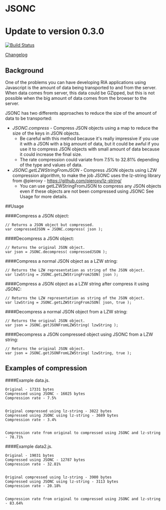 JSONC
=====
# Update to version 0.3.0

[![Build Status](https://travis-ci.org/tcorral/JSONC.png)](https://travis-ci.org/tcorral/JSONC)

[Changelog](https://raw.github.com/tcorral/JSONC/master/changelog.txt)

## Background

One of the problems you can have developing RIA applications using Javascript is the amount of data being transported to
and from the server.
When data comes from server, this data could be GZipped, but this is not possible when the big amount of data comes from
the browser to the server.

JSONC has two differents approaches to reduce the size of the amount of data to be transported:

* *JSONC.compress* - Compress JSON objects using a map to reduce the size of the keys in JSON objects.
    * Be careful with this method because it's really impressive if you use it with a JSON with a big amount of data, but it
could be awful if you use it to compress JSON objects with small amount of data because it could increase the final size.
    * The rate compression could variate from 7.5% to 32.81% depending of the type and values of data.
* *JSONC.getLZWStringFromJSON* - Compress JSON objects using LZW compression algorithm, to make the job JSONC uses the
lz-string library from @pieroxy - https://github.com/pieroxy/lz-string/
    * You can use getLZWStringFromJSON to compress any JSON objects even if these objects are not been compressed using JSONC
See Usage for more details.

##Usage

####Compress a JSON object:

    // Returns a JSON object but compressed.
    var compressedJSON = JSONC.compress( json );

####Decompress a JSON object:

    // Returns the original JSON object.
    var json = JSONC.decompress( compressedJSON );

####Compress a normal JSON object as a LZW string:

    // Returns the LZW representation as string of the JSON object.
    var lzwString = JSONC.getLZWStringFromJSON( json );

####Compress a JSON object as a LZW string after compress it using JSONC:

    // Returns the LZW representation as string of the JSON object.
    var lzwString = JSONC.getLZWStringFromJSON( json, true );

####Decompress a normal JSON object from a LZW string:

    // Returns the original JSON object.
    var json = JSONC.getJSONFromLZWString( lzwString );

####Decompress a JSON compressed object using JSONC from a LZW string:

    // Returns the original JSON object.
    var json = JSONC.getJSONFromLZWString( lzwString, true );

## Examples of compression

####Example data.js.

    Original - 17331 bytes
    Compressed using JSONC - 16025 bytes
    Compression rate - 7.5%


    Original compressed using lz-string - 3822 bytes
    Compressed using JSONC using lz-string - 3689 bytes
    Compression rate - 3.4%


    Compression rate from original to compressed using JSONC and lz-string - 78.71%

####Example data2.js.

    Original - 19031 bytes
    Compressed using JSONC - 12787 bytes
    Compression rate - 32.81%


    Original compressed using lz-string - 3900 bytes
    Compressed using JSONC using lz-string - 3113 bytes
    Compression rate - 20.18%


    Compression rate from original to compressed using JSONC and lz-string - 83.64%